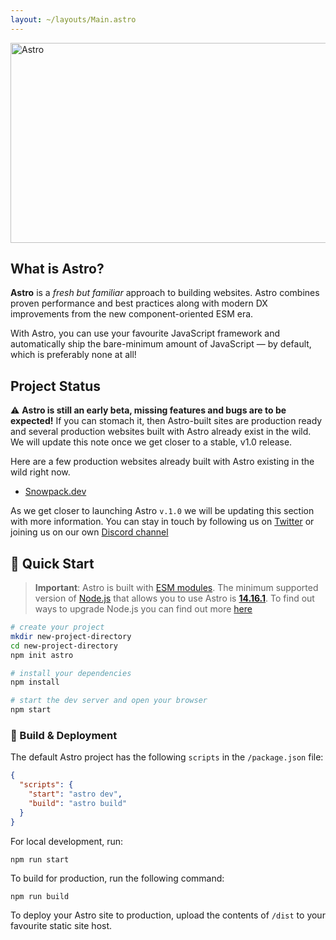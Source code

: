 ```yaml
---
layout: ~/layouts/Main.astro
---
```



<img src="https://github.com/snowpackjs/astro/blob/main/assets/social/banner.png?raw=true" alt="Astro" width="638" height="320" >

## What is Astro?

**Astro** is a _fresh but familiar_ approach to building websites. Astro combines proven performance and best practices along with modern DX improvements from the new component-oriented ESM era.

With Astro, you can use your favourite JavaScript framework and automatically ship the bare-minimum amount of JavaScript — by default, which is preferably none at all!

## Project Status

⚠️ **Astro is still an early beta, missing features and bugs are to be expected!** If you can stomach it, then Astro-built sites are production ready and several production websites built with Astro already exist in the wild. We will update this note once we get closer to a stable, v1.0 release.

Here are a few production websites already built with Astro existing in the wild right now.

<!-- I think we should include a few links to a couple of astro sites, if we know of any-->

- [Snowpack.dev](https://www.snowpack.dev)

As we get closer to launching Astro `v.1.0` we will be updating this section with more information. You can stay in touch by following us on [Twitter](https://twitter.com/astrodotbuild) or joining us on our own [Discord channel](https://t.co/oD9FVTRY9E?amp=1)

## 🔧 Quick Start

> __Important__: Astro is built with [ESM modules](https://nodejs.org/api/esm.html). The minimum supported version of [Node.js](https://nodejs.org) that allows you to use Astro is [__14.16.1__](https://nodejs.org/en/download/). To find out ways to upgrade Node.js you can find out more [here](https://github.com/nvm-sh/nvm)

```bash
# create your project
mkdir new-project-directory
cd new-project-directory
npm init astro

# install your dependencies
npm install

# start the dev server and open your browser
npm start
```

### 🚀 Build & Deployment

The default Astro project has the following `scripts` in the `/package.json` file:

```json
{
  "scripts": {
    "start": "astro dev",
    "build": "astro build"
  }
}
```

For local development, run:

```
npm run start
```

To build for production, run the following command:

```
npm run build
```

To deploy your Astro site to production, upload the contents of `/dist` to your favourite static site host.
